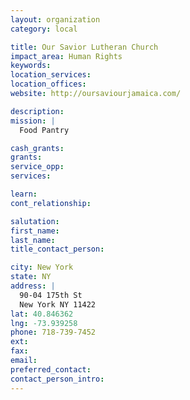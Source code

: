 ```yaml
---
layout: organization
category: local

title: Our Savior Lutheran Church
impact_area: Human Rights
keywords: 
location_services: 
location_offices: 
website: http://oursaviourjamaica.com/

description: 
mission: |
  Food Pantry

cash_grants: 
grants: 
service_opp: 
services: 

learn: 
cont_relationship: 

salutation: 
first_name: 
last_name: 
title_contact_person: 

city: New York
state: NY
address: |
  90-04 175th St  
  New York NY 11422
lat: 40.846362
lng: -73.939258
phone: 718-739-7452
ext: 
fax: 
email: 
preferred_contact: 
contact_person_intro: 
---
```

